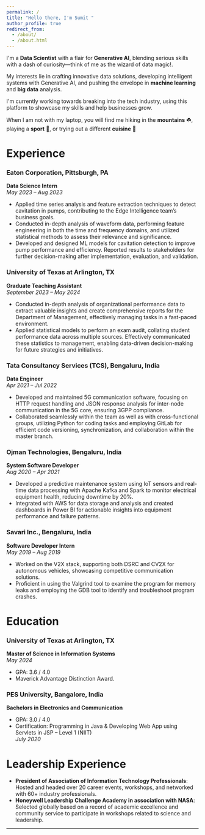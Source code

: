 ```yaml
---
permalink: /
title: "Hello there, I'm Sumit "
author_profile: true
redirect_from: 
  - /about/
  - /about.html
---
```


I'm a **Data Scientist** with a flair for **Generative AI**, blending serious skills with a dash of curiosity—think of me as the wizard of data magic!.

My interests lie in crafting innovative data solutions, developing intelligent systems with Generative AI, and pushing the envelope in **machine learning** and **big data** analysis.

I'm currently working towards breaking into the tech industry, using this platform to showcase my skills and help businesses grow.

When I am not with my laptop, you will find me hiking in the **mountains** ☘️, playing a **sport** :badminton:, or trying out a different **cuisine** :fork_and_knife:

# Experience

### Eaton Corporation, Pittsburgh, PA
**Data Science Intern**  
*May 2023 – Aug 2023*  
- Applied time series analysis and feature extraction techniques to detect cavitation in pumps, contributing to the Edge Intelligence team’s business goals.
- Conducted in-depth analysis of waveform data, performing feature engineering in both the time and frequency domains, and utilized statistical methods to assess their relevance and significance.
- Developed and designed ML models for cavitation detection to improve pump performance and efficiency. Reported results to stakeholders for further decision-making after implementation, evaluation, and validation.

### University of Texas at Arlington, TX
**Graduate Teaching Assistant**  
*September 2023 – May 2024*  
- Conducted in-depth analysis of organizational performance data to extract valuable insights and create comprehensive reports for the Department of Management, effectively managing tasks in a fast-paced environment.
- Applied statistical models to perform an exam audit, collating student performance data across multiple sources. Effectively communicated these statistics to management, enabling data-driven decision-making for future strategies and initiatives.

### Tata Consultancy Services (TCS), Bengaluru, India
**Data Engineer**  
*Apr 2021 – Jul 2022*  
- Developed and maintained 5G communication software, focusing on HTTP request handling and JSON response analysis for inter-node communication in the 5G core, ensuring 3GPP compliance.
- Collaborated seamlessly within the team as well as with cross-functional groups, utilizing Python for coding tasks and employing GitLab for efficient code versioning, synchronization, and collaboration within the master branch.

### Ojman Technologies, Bengaluru, India
**System Software Developer**  
*Aug 2020 – Apr 2021*  
- Developed a predictive maintenance system using IoT sensors and real-time data processing with Apache Kafka and Spark to monitor electrical equipment health, reducing downtime by 20%.
- Integrated with AWS for data storage and analysis and created dashboards in Power BI for actionable insights into equipment performance and failure patterns.

### Savari Inc., Bengaluru, India
**Software Developer Intern**  
*May 2019 – Aug 2019*  
- Worked on the V2X stack, supporting both DSRC and CV2X for autonomous vehicles, showcasing competitive communication solutions.
- Proficient in using the Valgrind tool to examine the program for memory leaks and employing the GDB tool to identify and troubleshoot program crashes.

# Education

### University of Texas at Arlington, TX
**Master of Science in Information Systems**  
*May 2024*  
- GPA: 3.6 / 4.0  
- Maverick Advantage Distinction Award.

### PES University, Bangalore, India
**Bachelors in Electronics and Communication**  
- GPA: 3.0 / 4.0  
- Certification: Programming in Java & Developing Web App using Servlets in JSP – Level 1 (NIIT)  
*July 2020*

# Leadership Experience

- **President of Association of Information Technology Professionals**: Hosted and headed over 20 career events, workshops, and networked with 60+ industry professionals.
- **Honeywell Leadership Challenge Academy in association with NASA**: Selected globally based on a record of academic excellence and community service to participate in workshops related to science and leadership.

---
